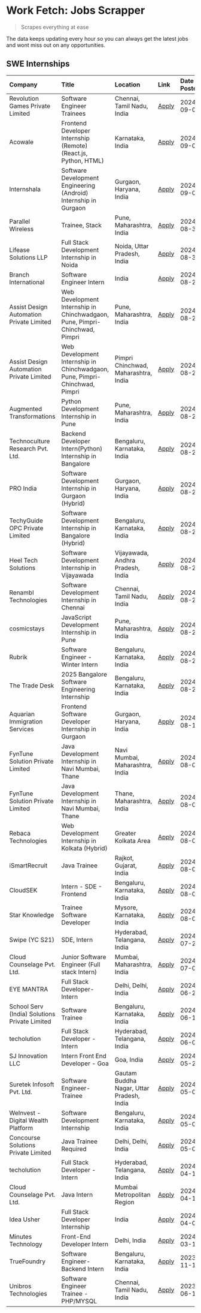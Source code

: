 # Work Fetch: Jobs Scrapper
> Scrapes everything at ease

The data keeps updating every hour so you can always get the latest jobs and wont miss out on any opportunities.

## SWE Internships
<!--START_SECTION:workfetch-->
| Company                                       | Title                                                                       | Location                                  | Link                                                                                                                                                                                                                                                                                                                         | Date Posted   |
|:----------------------------------------------|:----------------------------------------------------------------------------|:------------------------------------------|:-----------------------------------------------------------------------------------------------------------------------------------------------------------------------------------------------------------------------------------------------------------------------------------------------------------------------------|:--------------|
| Revolution Games Private Limited              | Software Engineer Trainees                                                  | Chennai, Tamil Nadu, India                | [Apply](https://in.linkedin.com/jobs/view/software-engineer-trainees-at-revolution-games-private-limited-4015912927?position=51&pageNum=0&refId=z62Iq1fnFX%2B%2F3ftB%2FB5QzQ%3D%3D&trackingId=skbTATaRLmw70sIhch%2B%2BsA%3D%3D&trk=public_jobs_jserp-result_search-card)                                                     | 2024-09-02    |
| Acowale                                       | Frontend Developer Internship (Remote) (React.js, Python, HTML)             | Karnataka, India                          | [Apply](https://in.linkedin.com/jobs/view/frontend-developer-internship-remote-react-js-python-html-at-acowale-4014663920?position=3&pageNum=0&refId=z62Iq1fnFX%2B%2F3ftB%2FB5QzQ%3D%3D&trackingId=ObBadlHCjGqXCiwFUHHFqw%3D%3D&trk=public_jobs_jserp-result_search-card)                                                    | 2024-09-01    |
| Internshala                                   | Software Development Engineering (Android) Internship in Gurgaon            | Gurgaon, Haryana, India                   | [Apply](https://in.linkedin.com/jobs/view/software-development-engineering-android-internship-in-gurgaon-at-internshala-4015471580?position=7&pageNum=0&refId=z62Iq1fnFX%2B%2F3ftB%2FB5QzQ%3D%3D&trackingId=cs2HTTzn%2FFDjtw7aRO%2BIPg%3D%3D&trk=public_jobs_jserp-result_search-card)                                       | 2024-09-01    |
| Parallel Wireless                             | Trainee, Stack                                                              | Pune, Maharashtra, India                  | [Apply](https://in.linkedin.com/jobs/view/trainee-stack-at-parallel-wireless-3905689841?position=52&pageNum=0&refId=z62Iq1fnFX%2B%2F3ftB%2FB5QzQ%3D%3D&trackingId=AaAxXOD3eJbjHFHDlgkcDQ%3D%3D&trk=public_jobs_jserp-result_search-card)                                                                                     | 2024-08-31    |
| Lifease Solutions LLP                         | Full Stack Development Internship in Noida                                  | Noida, Uttar Pradesh, India               | [Apply](https://in.linkedin.com/jobs/view/full-stack-development-internship-in-noida-at-lifease-solutions-llp-4013798377?position=37&pageNum=0&refId=z62Iq1fnFX%2B%2F3ftB%2FB5QzQ%3D%3D&trackingId=4jLTgk3EVySRXER0ITPASQ%3D%3D&trk=public_jobs_jserp-result_search-card)                                                    | 2024-08-30    |
| Branch International                          | Software Engineer Intern                                                    | India                                     | [Apply](https://in.linkedin.com/jobs/view/software-engineer-intern-at-branch-international-3360513601?position=33&pageNum=0&refId=z62Iq1fnFX%2B%2F3ftB%2FB5QzQ%3D%3D&trackingId=NHwn%2FoAoZCiXchwL8zWx2A%3D%3D&trk=public_jobs_jserp-result_search-card)                                                                     | 2024-08-29    |
| Assist Design Automation Private Limited      | Web Development Internship in Chinchwadgaon, Pune, Pimpri-Chinchwad, Pimpri | Pune, Maharashtra, India                  | [Apply](https://in.linkedin.com/jobs/view/web-development-internship-in-chinchwadgaon-pune-pimpri-chinchwad-pimpri-at-assist-design-automation-private-limited-4010147193?position=41&pageNum=0&refId=z62Iq1fnFX%2B%2F3ftB%2FB5QzQ%3D%3D&trackingId=ZeVyZv5U5EF8wDqbdO1NaQ%3D%3D&trk=public_jobs_jserp-result_search-card)   | 2024-08-28    |
| Assist Design Automation Private Limited      | Web Development Internship in Chinchwadgaon, Pune, Pimpri-Chinchwad, Pimpri | Pimpri Chinchwad, Maharashtra, India      | [Apply](https://in.linkedin.com/jobs/view/web-development-internship-in-chinchwadgaon-pune-pimpri-chinchwad-pimpri-at-assist-design-automation-private-limited-4010142653?position=43&pageNum=0&refId=z62Iq1fnFX%2B%2F3ftB%2FB5QzQ%3D%3D&trackingId=fyiiqmMtGKHg%2BOPhtg221Q%3D%3D&trk=public_jobs_jserp-result_search-card) | 2024-08-28    |
| Augmented Transformations                     | Python Development Internship in Pune                                       | Pune, Maharashtra, India                  | [Apply](https://in.linkedin.com/jobs/view/python-development-internship-in-pune-at-augmented-transformations-4010741884?position=23&pageNum=0&refId=z62Iq1fnFX%2B%2F3ftB%2FB5QzQ%3D%3D&trackingId=lJHwSLFGabjRX896AGLJVg%3D%3D&trk=public_jobs_jserp-result_search-card)                                                     | 2024-08-26    |
| Technoculture Research Pvt. Ltd.              | Backend Developer Intern(Python) Internship in Bangalore                    | Bengaluru, Karnataka, India               | [Apply](https://in.linkedin.com/jobs/view/backend-developer-intern-python-internship-in-bangalore-at-technoculture-research-pvt-ltd-4010744714?position=50&pageNum=0&refId=z62Iq1fnFX%2B%2F3ftB%2FB5QzQ%3D%3D&trackingId=JpFbNRGGsDTzc8ro7pgrAw%3D%3D&trk=public_jobs_jserp-result_search-card)                              | 2024-08-26    |
| PRO India                                     | Software Development Internship in Gurgaon (Hybrid)                         | Gurgaon, Haryana, India                   | [Apply](https://in.linkedin.com/jobs/view/software-development-internship-in-gurgaon-hybrid-at-pro-india-4009587664?position=36&pageNum=0&refId=z62Iq1fnFX%2B%2F3ftB%2FB5QzQ%3D%3D&trackingId=MEo6qU8qfer%2FKe9ymoo5QA%3D%3D&trk=public_jobs_jserp-result_search-card)                                                       | 2024-08-24    |
| TechyGuide OPC Private Limited                | Software Development Internship in Bangalore (Hybrid)                       | Bengaluru, Karnataka, India               | [Apply](https://in.linkedin.com/jobs/view/software-development-internship-in-bangalore-hybrid-at-techyguide-opc-private-limited-4009591646?position=45&pageNum=0&refId=z62Iq1fnFX%2B%2F3ftB%2FB5QzQ%3D%3D&trackingId=Eda%2B36xW6T9n5SlsOKpwOw%3D%3D&trk=public_jobs_jserp-result_search-card)                                | 2024-08-24    |
| Heel Tech Solutions                           | Software Development Internship in Vijayawada                               | Vijayawada, Andhra Pradesh, India         | [Apply](https://in.linkedin.com/jobs/view/software-development-internship-in-vijayawada-at-heel-tech-solutions-4007906692?position=26&pageNum=0&refId=z62Iq1fnFX%2B%2F3ftB%2FB5QzQ%3D%3D&trackingId=h8AkGtp4UkPr%2FA502fHNkw%3D%3D&trk=public_jobs_jserp-result_search-card)                                                 | 2024-08-22    |
| Renambl Technologies                          | Software Development Internship in Chennai                                  | Chennai, Tamil Nadu, India                | [Apply](https://in.linkedin.com/jobs/view/software-development-internship-in-chennai-at-renambl-technologies-4007910299?position=29&pageNum=0&refId=z62Iq1fnFX%2B%2F3ftB%2FB5QzQ%3D%3D&trackingId=dzNCHm6CZEs5ZxFZjyLo0w%3D%3D&trk=public_jobs_jserp-result_search-card)                                                     | 2024-08-22    |
| cosmicstays                                   | JavaScript Development Internship in Pune                                   | Pune, Maharashtra, India                  | [Apply](https://in.linkedin.com/jobs/view/javascript-development-internship-in-pune-at-cosmicstays-4007904825?position=46&pageNum=0&refId=z62Iq1fnFX%2B%2F3ftB%2FB5QzQ%3D%3D&trackingId=F6a6MyoKsxTP9RtM99FBYg%3D%3D&trk=public_jobs_jserp-result_search-card)                                                               | 2024-08-22    |
| Rubrik                                        | Software Engineer - Winter Intern                                           | Bengaluru, Karnataka, India               | [Apply](https://in.linkedin.com/jobs/view/software-engineer-winter-intern-at-rubrik-4006567784?position=9&pageNum=0&refId=z62Iq1fnFX%2B%2F3ftB%2FB5QzQ%3D%3D&trackingId=zs2FOnHj%2BoXWlGOg3DxU2Q%3D%3D&trk=public_jobs_jserp-result_search-card)                                                                             | 2024-08-21    |
| The Trade Desk                                | 2025 Bangalore Software Engineering Internship                              | Bengaluru, Karnataka, India               | [Apply](https://in.linkedin.com/jobs/view/2025-bangalore-software-engineering-internship-at-the-trade-desk-3987456531?position=6&pageNum=0&refId=z62Iq1fnFX%2B%2F3ftB%2FB5QzQ%3D%3D&trackingId=AD%2BgYZaXTLKxuUTt3%2BraGw%3D%3D&trk=public_jobs_jserp-result_search-card)                                                    | 2024-08-20    |
| Aquarian Immigration Services                 | Frontend Software Developer Internship in Gurgaon                           | Gurgaon, Haryana, India                   | [Apply](https://in.linkedin.com/jobs/view/frontend-software-developer-internship-in-gurgaon-at-aquarian-immigration-services-4003119832?position=58&pageNum=0&refId=z62Iq1fnFX%2B%2F3ftB%2FB5QzQ%3D%3D&trackingId=4sQtuZ0aBQLTsyl%2FyVS5hQ%3D%3D&trk=public_jobs_jserp-result_search-card)                                   | 2024-08-16    |
| FynTune Solution Private Limited              | Java Development Internship in Navi Mumbai, Thane                           | Navi Mumbai, Maharashtra, India           | [Apply](https://in.linkedin.com/jobs/view/java-development-internship-in-navi-mumbai-thane-at-fyntune-solution-private-limited-3997617373?position=5&pageNum=0&refId=z62Iq1fnFX%2B%2F3ftB%2FB5QzQ%3D%3D&trackingId=Q3XuUsJ%2BNWvyUPOeMLdkTQ%3D%3D&trk=public_jobs_jserp-result_search-card)                                  | 2024-08-09    |
| FynTune Solution Private Limited              | Java Development Internship in Navi Mumbai, Thane                           | Thane, Maharashtra, India                 | [Apply](https://in.linkedin.com/jobs/view/java-development-internship-in-navi-mumbai-thane-at-fyntune-solution-private-limited-3997619285?position=14&pageNum=0&refId=z62Iq1fnFX%2B%2F3ftB%2FB5QzQ%3D%3D&trackingId=263s1bJBVuxdJAM4hPZyXQ%3D%3D&trk=public_jobs_jserp-result_search-card)                                   | 2024-08-09    |
| Rebaca Technologies                           | Web Development Internship in Kolkata (Hybrid)                              | Greater Kolkata Area                      | [Apply](https://in.linkedin.com/jobs/view/web-development-internship-in-kolkata-hybrid-at-rebaca-technologies-3997621369?position=34&pageNum=0&refId=z62Iq1fnFX%2B%2F3ftB%2FB5QzQ%3D%3D&trackingId=XVrQ3%2Bocgno2mUlAyUy0uA%3D%3D&trk=public_jobs_jserp-result_search-card)                                                  | 2024-08-09    |
| iSmartRecruit                                 | Java Trainee                                                                | Rajkot, Gujarat, India                    | [Apply](https://in.linkedin.com/jobs/view/java-trainee-at-ismartrecruit-3992301825?position=27&pageNum=0&refId=z62Iq1fnFX%2B%2F3ftB%2FB5QzQ%3D%3D&trackingId=MfUXS0ZBjEy3GQpbrMIFqg%3D%3D&trk=public_jobs_jserp-result_search-card)                                                                                          | 2024-08-06    |
| CloudSEK                                      | Intern - SDE - Frontend                                                     | Bengaluru, Karnataka, India               | [Apply](https://in.linkedin.com/jobs/view/intern-sde-frontend-at-cloudsek-3991574495?position=19&pageNum=0&refId=z62Iq1fnFX%2B%2F3ftB%2FB5QzQ%3D%3D&trackingId=E%2Fw0QUqj32UvJcQ4f2AM8g%3D%3D&trk=public_jobs_jserp-result_search-card)                                                                                      | 2024-08-02    |
| Star Knowledge                                | Trainee Software Developer                                                  | Mysore, Karnataka, India                  | [Apply](https://in.linkedin.com/jobs/view/trainee-software-developer-at-star-knowledge-3991516161?position=54&pageNum=0&refId=z62Iq1fnFX%2B%2F3ftB%2FB5QzQ%3D%3D&trackingId=h2w3wRXns8XcmVIPMOMJ0Q%3D%3D&trk=public_jobs_jserp-result_search-card)                                                                           | 2024-08-02    |
| Swipe (YC S21)                                | SDE, Intern                                                                 | Hyderabad, Telangana, India               | [Apply](https://in.linkedin.com/jobs/view/sde-intern-at-swipe-yc-s21-3980368092?position=56&pageNum=0&refId=z62Iq1fnFX%2B%2F3ftB%2FB5QzQ%3D%3D&trackingId=imcI83eiiPonmez8A1XCnQ%3D%3D&trk=public_jobs_jserp-result_search-card)                                                                                             | 2024-07-22    |
| Cloud Counselage Pvt. Ltd.                    | Junior Software Engineer (Full stack Intern)                                | Mumbai, Maharashtra, India                | [Apply](https://in.linkedin.com/jobs/view/junior-software-engineer-full-stack-intern-at-cloud-counselage-pvt-ltd-3967725851?position=15&pageNum=0&refId=z62Iq1fnFX%2B%2F3ftB%2FB5QzQ%3D%3D&trackingId=cpiLhlhuMgkxnmP%2B%2Bzp0WA%3D%3D&trk=public_jobs_jserp-result_search-card)                                             | 2024-07-09    |
| EYE MANTRA                                    | Full Stack Developer- Intern                                                | Delhi, Delhi, India                       | [Apply](https://in.linkedin.com/jobs/view/full-stack-developer-intern-at-eye-mantra-3960988037?position=49&pageNum=0&refId=z62Iq1fnFX%2B%2F3ftB%2FB5QzQ%3D%3D&trackingId=62vIcQVPY6yR3hd%2FqksmRA%3D%3D&trk=public_jobs_jserp-result_search-card)                                                                            | 2024-06-28    |
| School Serv (India) Solutions Private Limited | Software Trainee                                                            | Bengaluru, Karnataka, India               | [Apply](https://in.linkedin.com/jobs/view/software-trainee-at-school-serv-india-solutions-private-limited-3953917603?position=22&pageNum=0&refId=z62Iq1fnFX%2B%2F3ftB%2FB5QzQ%3D%3D&trackingId=JtqzNDIbCir7bmeA9f8c4A%3D%3D&trk=public_jobs_jserp-result_search-card)                                                        | 2024-06-19    |
| techolution                                   | Full Stack Developer - Intern                                               | Hyderabad, Telangana, India               | [Apply](https://in.linkedin.com/jobs/view/full-stack-developer-intern-at-techolution-3947911862?position=53&pageNum=0&refId=z62Iq1fnFX%2B%2F3ftB%2FB5QzQ%3D%3D&trackingId=6VCf8XxLN1PCs4WMLN2Dlg%3D%3D&trk=public_jobs_jserp-result_search-card)                                                                             | 2024-06-06    |
| SJ Innovation LLC                             | Intern Front End Developer - Goa                                            | Goa, India                                | [Apply](https://in.linkedin.com/jobs/view/intern-front-end-developer-goa-at-sj-innovation-llc-3931678611?position=11&pageNum=0&refId=z62Iq1fnFX%2B%2F3ftB%2FB5QzQ%3D%3D&trackingId=%2FVIYxosik%2FNc75Je6a0b%2Fg%3D%3D&trk=public_jobs_jserp-result_search-card)                                                              | 2024-05-24    |
| Suretek Infosoft Pvt. Ltd.                    | Software Engineer-Trainee                                                   | Gautam Buddha Nagar, Uttar Pradesh, India | [Apply](https://in.linkedin.com/jobs/view/software-engineer-trainee-at-suretek-infosoft-pvt-ltd-3916999948?position=38&pageNum=0&refId=z62Iq1fnFX%2B%2F3ftB%2FB5QzQ%3D%3D&trackingId=bHYUDb1CjlLqdtHwOG0LFQ%3D%3D&trk=public_jobs_jserp-result_search-card)                                                                  | 2024-05-04    |
| WeInvest - Digital Wealth Platform            | Software Development Internship                                             | Bengaluru, Karnataka, India               | [Apply](https://in.linkedin.com/jobs/view/software-development-internship-at-weinvest-digital-wealth-platform-3912867225?position=2&pageNum=0&refId=z62Iq1fnFX%2B%2F3ftB%2FB5QzQ%3D%3D&trackingId=zXx%2FevwOvP1hj5zanwG%2BEQ%3D%3D&trk=public_jobs_jserp-result_search-card)                                                 | 2024-05-01    |
| Concourse Solutions Private Limited           | Java Trainee Required                                                       | Delhi, Delhi, India                       | [Apply](https://in.linkedin.com/jobs/view/java-trainee-required-at-concourse-solutions-private-limited-3912869388?position=10&pageNum=0&refId=z62Iq1fnFX%2B%2F3ftB%2FB5QzQ%3D%3D&trackingId=oLX19%2Foihmfmj7HwQ9qq9w%3D%3D&trk=public_jobs_jserp-result_search-card)                                                         | 2024-05-01    |
| techolution                                   | Full Stack Developer - Intern                                               | Hyderabad, Telangana, India               | [Apply](https://in.linkedin.com/jobs/view/full-stack-developer-intern-at-techolution-3904814977?position=60&pageNum=0&refId=z62Iq1fnFX%2B%2F3ftB%2FB5QzQ%3D%3D&trackingId=Xt0ss6o5O5qXclL0B9wAHA%3D%3D&trk=public_jobs_jserp-result_search-card)                                                                             | 2024-04-18    |
| Cloud Counselage Pvt. Ltd.                    | Java Intern                                                                 | Mumbai Metropolitan Region                | [Apply](https://in.linkedin.com/jobs/view/java-intern-at-cloud-counselage-pvt-ltd-3896025667?position=40&pageNum=0&refId=z62Iq1fnFX%2B%2F3ftB%2FB5QzQ%3D%3D&trackingId=xeJJgixoQLuQTkvFXU3f5A%3D%3D&trk=public_jobs_jserp-result_search-card)                                                                                | 2024-04-12    |
| Idea Usher                                    | Full Stack Developer Internship                                             | India                                     | [Apply](https://in.linkedin.com/jobs/view/full-stack-developer-internship-at-idea-usher-3879565540?position=24&pageNum=0&refId=z62Iq1fnFX%2B%2F3ftB%2FB5QzQ%3D%3D&trackingId=mX8%2B%2FSp8QeF0Qi3vE6cXtg%3D%3D&trk=public_jobs_jserp-result_search-card)                                                                      | 2024-04-01    |
| Minutes Technology                            | Front-End Developer Intern                                                  | Delhi, India                              | [Apply](https://in.linkedin.com/jobs/view/front-end-developer-intern-at-minutes-technology-3853712549?position=20&pageNum=0&refId=z62Iq1fnFX%2B%2F3ftB%2FB5QzQ%3D%3D&trackingId=dGEdOLL2WB536ZPin0lsIQ%3D%3D&trk=public_jobs_jserp-result_search-card)                                                                       | 2024-03-14    |
| TrueFoundry                                   | Software Engineer-Backend Intern                                            | Bengaluru, Karnataka, India               | [Apply](https://in.linkedin.com/jobs/view/software-engineer-backend-intern-at-truefoundry-3779508170?position=44&pageNum=0&refId=z62Iq1fnFX%2B%2F3ftB%2FB5QzQ%3D%3D&trackingId=Wd8bzZXOrN%2BYyNUsgLYGSQ%3D%3D&trk=public_jobs_jserp-result_search-card)                                                                      | 2023-11-10    |
| Unibros Technologies                          | Software Engineer Trainee - PHP/MYSQL                                       | Chennai, Tamil Nadu, India                | [Apply](https://in.linkedin.com/jobs/view/software-engineer-trainee-php-mysql-at-unibros-technologies-3656599241?position=47&pageNum=0&refId=z62Iq1fnFX%2B%2F3ftB%2FB5QzQ%3D%3D&trackingId=SxbSx6voej6ax6rIuFQGlQ%3D%3D&trk=public_jobs_jserp-result_search-card)                                                            | 2023-06-12    |
<!--END_SECTION:workfetch-->

